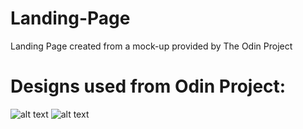 # Landing-Page
Landing Page created from a mock-up provided by The Odin Project

# Designs used from Odin Project:
![alt text](https://cdn.statically.io/gh/TheOdinProject/curriculum/main/foundations/html_css/project/odin-project.png)
![alt text](https://cdn.statically.io/gh/TheOdinProject/curriculum/main/foundations/html_css/project/colors_and_stuff.png)
